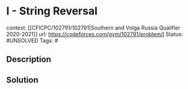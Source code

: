 # I - String Reversal

contest: [[CFICPC/102791/102791|Southern and Volga Russia Qualifier 2020-2021]]
url: https://codeforces.com/gym/102791/problem/I
Status: #UNSOLVED
Tags: #

## Description

## Solution

